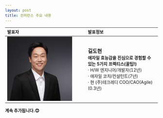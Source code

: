 ```yaml
---
layout: post
title: 컨퍼런스 주요 내용
---
```

|발표자|발표정보|
|:----|:----|
|<img src="https://raw.githubusercontent.com/kaidrase/kaidrase.github.io/main/_attachments/speaker_GIL.png" width="85%">|<big>**길도현**</big><br/>**애자일 효능감을 진심으로 경험할 수 있는 5가지 프랙티스(꿀팁!)**<br/>· H/W 엔지니어/개발자(12년)<br/>· 애자일 코치/컨설턴트(7년)<br/>· 현 (주)테크레디 COO/CAO(Agile)(0.3년)|

**계속 추가됩니다.😊**